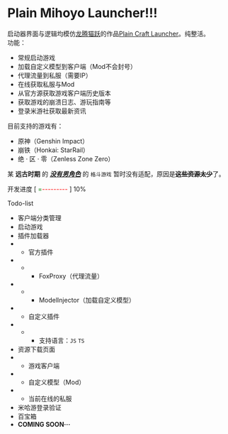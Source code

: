 # Plain Mihoyo Launcher!!!
启动器界面与逻辑均模仿[龙腾猫跃](https://afdian.net/a/LTCat)的作品[Plain Craft Launcher](https://afdian.net/p/0164034c016c11ebafcb52540025c377)。纯整活。  
功能：
- 常规启动游戏
- 加载自定义模型到客户端（Mod不会封号）
- 代理流量到私服（需要IP）
- 在线获取私服与Mod
- 从官方源获取游戏客户端历史版本
- 获取游戏的崩溃日志、游玩指南等
- 登录米游社获取最新资讯

目前支持的游戏有：
- 原神（Genshin Impact）
- 崩铁（Honkai: StarRail）
- 绝 · 区 · 零（Zenless Zone Zero）

某 **远古时期** 的 <u>_**没有男角色**_</u> 的 `格斗游戏` 暂时没有适配，原因是<s>**这些资源太少**</s>了。

开发进度 [ <span style="color:green">=</span><span style="color:red">---------</span> ] 10%

Todo-list
- 客户端分类管理
- 启动游戏
- 插件加载器
- - 官方插件
- - - FoxProxy（代理流量）
- - - ModelInjector（加载自定义模型）
- - 自定义插件
- - - 支持语言：`JS` `TS`
- 资源下载页面
- - 游戏客户端
- - 自定义模型（Mod）
- - 当前在线的私服
- 米哈游登录验证
- 百宝箱
- **COMING SOON···**